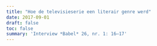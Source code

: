 ```yaml
---
title: "Hoe de televisieserie een literair genre werd"
date: 2017-09-01
draft: false
toc: false
summary: 'Interview *Babel* 26, nr. 1: 16–17'
---
```


